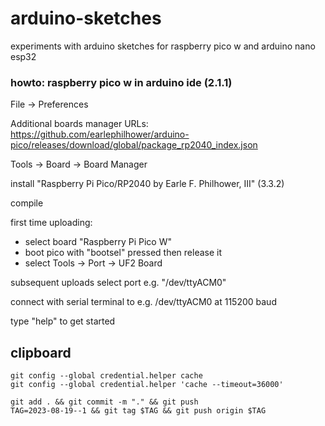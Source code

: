 # arduino-sketches
experiments with arduino sketches for raspberry pico w and arduino nano esp32

### howto: raspberry pico w in arduino ide (2.1.1)
File -> Preferences

Additional boards manager URLs:
https://github.com/earlephilhower/arduino-pico/releases/download/global/package_rp2040_index.json

Tools -> Board -> Board Manager

install "Raspberry Pi Pico/RP2040 by Earle F. Philhower, III" (3.3.2)

compile

first time uploading:
* select board "Raspberry Pi Pico W"
* boot pico with "bootsel" pressed then release it
* select Tools -> Port -> UF2 Board

subsequent uploads select port e.g. "/dev/ttyACM0"

connect with serial terminal to e.g. /dev/ttyACM0 at 115200 baud

type "help" to get started

## clipboard
```
git config --global credential.helper cache
git config --global credential.helper 'cache --timeout=36000'

git add . && git commit -m "." && git push
TAG=2023-08-19--1 && git tag $TAG && git push origin $TAG
```
